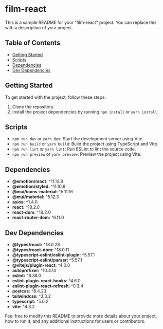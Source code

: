 # film-react

This is a sample README for your "film-react" project. You can replace this with a description of your project.

## Table of Contents

- [Getting Started](#getting-started)
- [Scripts](#scripts)
- [Dependencies](#dependencies)
- [Dev Dependencies](#dev-dependencies)

## Getting Started

To get started with the project, follow these steps:

1. Clone the repository.
2. Install the project dependencies by running `npm install` or `yarn install`.

## Scripts

- `npm run dev` or `yarn dev`: Start the development server using Vite.
- `npm run build` or `yarn build`: Build the project using TypeScript and Vite.
- `npm run lint` or `yarn lint`: Run ESLint to lint the source code.
- `npm run preview` or `yarn preview`: Preview the project using Vite.

## Dependencies

- **@emotion/react:** ^11.10.8
- **@emotion/styled:** ^11.10.8
- **@mui/icons-material:** ^5.11.16
- **@mui/material:** ^5.12.3
- **axios:** ^1.4.0
- **react:** ^18.2.0
- **react-dom:** ^18.2.0
- **react-router-dom:** ^6.11.0

## Dev Dependencies

- **@types/react:** ^18.0.28
- **@types/react-dom:** ^18.0.11
- **@typescript-eslint/eslint-plugin:** ^5.57.1
- **@typescript-eslint/parser:** ^5.57.1
- **@vitejs/plugin-react:** ^4.0.0
- **autoprefixer:** ^10.4.14
- **eslint:** ^8.38.0
- **eslint-plugin-react-hooks:** ^4.6.0
- **eslint-plugin-react-refresh:** ^0.3.4
- **postcss:** ^8.4.23
- **tailwindcss:** ^3.3.2
- **typescript:** ^5.0.2
- **vite:** ^4.3.2

Feel free to modify this README to provide more details about your project, how to run it, and any additional instructions for users or contributors.
